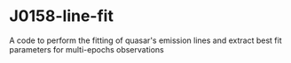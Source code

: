 # J0158-line-fit
A code to perform the fitting of quasar's emission lines and extract best fit parameters for multi-epochs observations

